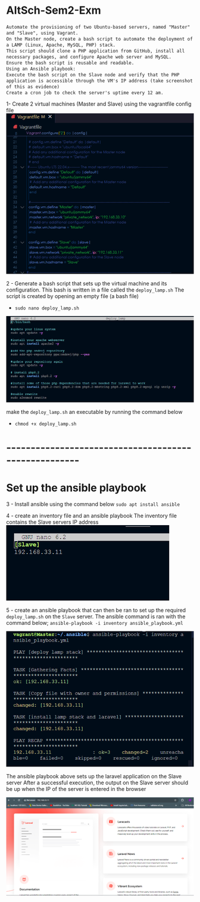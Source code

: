 # AltSch-Sem2-Exm
```
Automate the provisioning of two Ubuntu-based servers, named "Master" and "Slave", using Vagrant.
On the Master node, create a bash script to automate the deployment of a LAMP (Linux, Apache, MySQL, PHP) stack.
This script should clone a PHP application from GitHub, install all necessary packages, and configure Apache web server and MySQL. 
Ensure the bash script is reusable and readable.
Using an Ansible playbook:
Execute the bash script on the Slave node and verify that the PHP application is accessible through the VM's IP address (take screenshot of this as evidence)
Create a cron job to check the server's uptime every 12 am.

```
1- Create 2 virtual machines (Master and Slave) using the vagrantfile config file
![alt text](assets/image_of_VM_Configs.png)

2 - Generate a bash script that sets up the virtual machine and its configuration. This bash is written in a file called the `deploy_lamp.sh` 
 The script is created by opening an empty file (a bash file)
- `sudo nano deploy_lamp.sh`

![alt text](assets/deploy_lamp_sample_view.png)

make the `deploy_lamp.sh` an executable by running the command below
- `chmod +x deploy_lamp.sh`

# -----------------------------------------------------

# Set up the ansible playbook
3 - Install ansible using the command below
`sudo apt install ansible`

4 - create an inventory file and an ansible playbook
The inventory file contains the Slave servers IP address
![alt text](assets/inventory_img.png)

5 - create an ansible playbook that can then be ran to set up
the required `deploy_lamp.sh` on the `Slave` server.  The ansible command is
ran with the command below;
`ansible-playbook -i inventory ansible_playbook.yml`

![alt text](assets/ansible_playbook-i-inventory-ansible_playbook.yml.png)

The ansible playbook above sets up the laravel application on the Slave server
After a successful execution, the output on the Slave server should be up when the IP of the server is entered in the browser

![alt text](assets/laravel_deployment_page.png)




